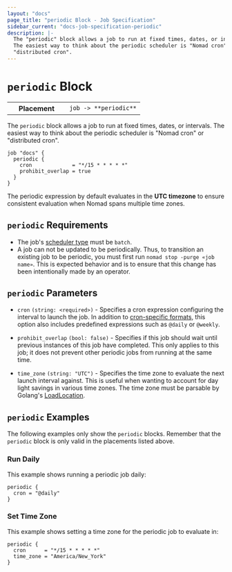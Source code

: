 ```yaml
---
layout: "docs"
page_title: "periodic Block - Job Specification"
sidebar_current: "docs-job-specification-periodic"
description: |-
  The "periodic" block allows a job to run at fixed times, dates, or intervals.
  The easiest way to think about the periodic scheduler is "Nomad cron" or
  "distributed cron".
---
```


# `periodic` Block

<table class="table table-bordered table-striped">
  <tr>
    <th width="120">Placement</th>
    <td>
      <code>job -> **periodic**</code>
    </td>
  </tr>
</table>

The `periodic` block allows a job to run at fixed times, dates, or intervals.
The easiest way to think about the periodic scheduler is "Nomad cron" or
"distributed cron".

```hcl
job "docs" {
  periodic {
    cron             = "*/15 * * * * *"
    prohibit_overlap = true
  }
}
```

The periodic expression by default evaluates in the **UTC timezone** to ensure
consistent evaluation when Nomad spans multiple time zones.

## `periodic` Requirements

 - The job's [scheduler type][batch-type] must be `batch`.
 - A job can not be updated to be periodically. Thus, to transition an existing job to be periodic, you must first run `nomad stop -purge «job name»`. This is expected behavior and is to ensure that this change has been intentionally made by an operator.

## `periodic` Parameters

- `cron` `(string: <required>)` - Specifies a cron expression configuring the
  interval to launch the job. In addition to [cron-specific formats][cron], this
  option also includes predefined expressions such as `@daily` or `@weekly`.

- `prohibit_overlap` `(bool: false)` - Specifies if this job should wait until
  previous instances of this job have completed. This only applies to this job;
  it does not prevent other periodic jobs from running at the same time.

- `time_zone` `(string: "UTC")` - Specifies the time zone to evaluate the next
  launch interval against. This is useful when wanting to account for day light
  savings in various time zones. The time zone must be parsable by Golang's
  [LoadLocation](https://golang.org/pkg/time/#LoadLocation).

## `periodic` Examples

The following examples only show the `periodic` blocks. Remember that the
`periodic` block is only valid in the placements listed above.

### Run Daily

This example shows running a periodic job daily:

```hcl
periodic {
  cron = "@daily"
}
```

### Set Time Zone

This example shows setting a time zone for the periodic job to evaluate in:

```hcl
periodic {
  cron      = "*/15 * * * * *"
  time_zone = "America/New_York"
}
```

[batch-type]: /docs/job-specification/job.html#type "Batch scheduler type"
[cron]: https://github.com/gorhill/cronexpr#implementation "List of cron expressions"
